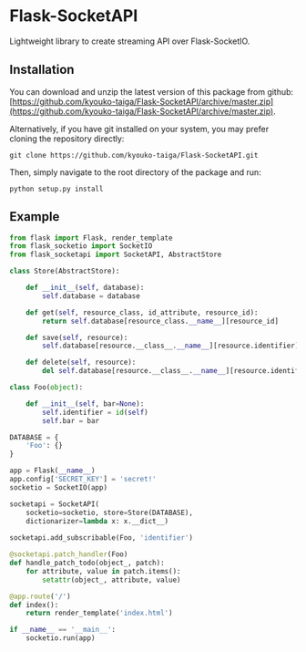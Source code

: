 Flask-SocketAPI
===============

Lightweight library to create streaming API over Flask-SocketIO.

Installation
------------

You can download and unzip the latest version of this package from github: [https://github.com/kyouko-taiga/Flask-SocketAPI/archive/master.zip](https://github.com/kyouko-taiga/Flask-SocketAPI/archive/master.zip).

Alternatively, if you have git installed on your system, you may prefer cloning the repository directly:

	git clone https://github.com/kyouko-taiga/Flask-SocketAPI.git

Then, simply navigate to the root directory of the package and run:

	python setup.py install

Example
-------

```python
from flask import Flask, render_template
from flask_socketio import SocketIO
from flask_socketapi import SocketAPI, AbstractStore

class Store(AbstractStore):

    def __init__(self, database):
        self.database = database

    def get(self, resource_class, id_attribute, resource_id):
        return self.database[resource_class.__name__][resource_id]

    def save(self, resource):
        self.database[resource.__class__.__name__][resource.identifier] = resource

    def delete(self, resource):
        del self.database[resource.__class__.__name__][resource.identifier]

class Foo(object):

    def __init__(self, bar=None):
        self.identifier = id(self)
        self.bar = bar

DATABASE = {
    'Foo': {}
}

app = Flask(__name__)
app.config['SECRET_KEY'] = 'secret!'
socketio = SocketIO(app)

socketapi = SocketAPI(
	socketio=socketio, store=Store(DATABASE),
	dictionarizer=lambda x: x.__dict__)
	
socketapi.add_subscribable(Foo, 'identifier')

@socketapi.patch_handler(Foo)
def handle_patch_todo(object_, patch):
    for attribute, value in patch.items():
        setattr(object_, attribute, value)

@app.route('/')
def index():
    return render_template('index.html')

if __name__ == '__main__':
    socketio.run(app)
```